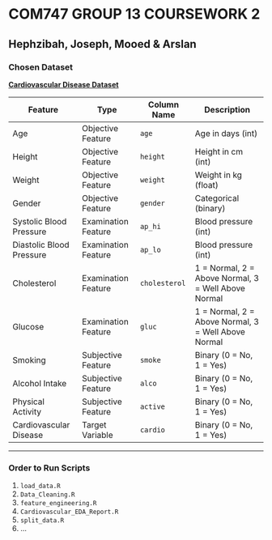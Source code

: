 # COM747 GROUP 13 COURSEWORK 2  
## Hephzibah, Joseph, Mooed & Arslan  

### Chosen Dataset    
[**Cardiovascular Disease Dataset**](https://www.kaggle.com/datasets/sulianova/cardiovascular-disease-dataset/data)  

| Feature | Type | Column Name | Description |
|---------|------|------------|-------------|
| Age | Objective Feature | `age` | Age in days (int) |
| Height | Objective Feature | `height` | Height in cm (int) |
| Weight | Objective Feature | `weight` | Weight in kg (float) |
| Gender | Objective Feature | `gender` | Categorical (binary) |
| Systolic Blood Pressure | Examination Feature | `ap_hi` | Blood pressure (int) |
| Diastolic Blood Pressure | Examination Feature | `ap_lo` | Blood pressure (int) |
| Cholesterol | Examination Feature | `cholesterol` | 1 = Normal, 2 = Above Normal, 3 = Well Above Normal |
| Glucose | Examination Feature | `gluc` | 1 = Normal, 2 = Above Normal, 3 = Well Above Normal |
| Smoking | Subjective Feature | `smoke` | Binary (0 = No, 1 = Yes) |
| Alcohol Intake | Subjective Feature | `alco` | Binary (0 = No, 1 = Yes) |
| Physical Activity | Subjective Feature | `active` | Binary (0 = No, 1 = Yes) |
| Cardiovascular Disease | Target Variable | `cardio` | Binary (0 = No, 1 = Yes) |

---

### Order to Run Scripts  
1. `load_data.R`  
2. `Data_Cleaning.R`  
3. `feature_engineering.R`  
4. `Cardiovascular_EDA_Report.R`  
5. `split_data.R`  
6. ...  
